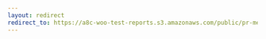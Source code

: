 ```yaml
---
layout: redirect
redirect_to: https://a8c-woo-test-reports.s3.amazonaws.com/public/pr-merge/37655/e2e/index.html
---
```

